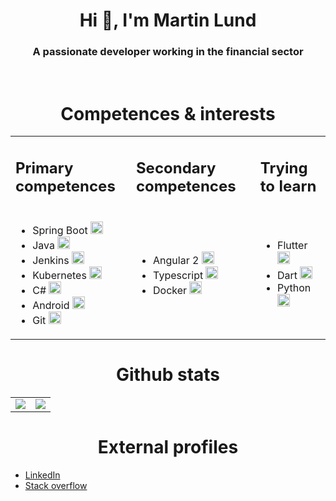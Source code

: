 <h1 align="center">Hi 👋, I'm Martin Lund</h1>
<h3 align="center">A passionate developer working in the financial sector</h3>
<br>

<h1 align="center">Competences & interests</h1>
<table align="center">
    <tr>
        <td>
            <h2>Primary competences</h2>
        </td>
        <td>
            <h2>Secondary competences</h2>
        </td>
        <td>
            <h2>Trying to learn</h2>
        </td>
    </tr>
    <tr>
        <td>
            <ul>
              <li>Spring Boot <img src="https://www.vectorlogo.zone/logos/springio/springio-icon.svg" alt="spring" width="20" height="20"/> </li>
              <li>Java <img src="https://devicons.github.io/devicon/devicon.git/icons/java/java-original-wordmark.svg" alt="java" width="20" height="20"/> </li>
              <li>Jenkins <img src="https://www.vectorlogo.zone/logos/jenkins/jenkins-icon.svg" alt="jenkins" width="20" height="20"/> </li>
              <li>Kubernetes <img src="https://www.vectorlogo.zone/logos/kubernetes/kubernetes-icon.svg" alt="kubernetes" width="20" height="20"/> </li>
              <li>C# <img src="https://devicons.github.io/devicon/devicon.git/icons/csharp/csharp-original.svg" alt="csharp" width="20" height="20"/> </li>
              <li>Android <img src="https://devicons.github.io/devicon/devicon.git/icons/android/android-original-wordmark.svg" alt="android" width="20" height="20"/> </li>
              <li>Git <img src="https://www.vectorlogo.zone/logos/git-scm/git-scm-icon.svg" alt="git width="20" height="20"/> </li>
            </ul>
        </td>
        <td>
            <ul>
              <li>Angular 2 <img src="https://devicons.github.io/devicon/devicon.git/icons/angularjs/angularjs-original.svg" alt="angularjs" width="20" height="20"/> </li>
              <li>Typescript <img src="https://devicons.github.io/devicon/devicon.git/icons/typescript/typescript-original.svg" alt="typescript" width="20" height="20"/> </li>
              <li>Docker <img src="https://devicons.github.io/devicon/devicon.git/icons/docker/docker-original-wordmark.svg" alt="docker" width="20" height="20"/> </li>
            </ul>
        </td>
        <td>
            <ul>
            <li>Flutter <img src="https://www.vectorlogo.zone/logos/flutterio/flutterio-icon.svg" alt="flutter" width="20" height="20"/> </li>
            <li>Dart <img src="https://www.vectorlogo.zone/logos/dartlang/dartlang-icon.svg" alt="dart" width="20" height="20"/> </li>
            <li>Python <img src="https://www.vectorlogo.zone/logos/python/python-icon.svg" alt="jenkins" width="20" height="20"/> </li>
            </ul>
        </td>
    </tr>
</table>
                  
                  
<h1 align="center">Github stats</h1>

<table>
    <tr>
        <td>
            <img style="width=50%;" src="https://github-readme-stats.vercel.app/api?username=martinalund&show_icons=true&count_private=true&theme=onedark" />
        </td>
        <td>
            <img style="width=50%;" src="https://github-readme-stats.vercel.app/api/top-langs/?username=martinalund&hide=html&theme=onedark"/>
        </td>
    </tr>
</table>

<h1 align="center">External profiles</h1>
<div>
    <ul>
      <li><a href="https://linkedin.com/in/martin-alexander-lund-8063b35a">LinkedIn</li>
      <li><a href="https://stackoverflow.com/users/8541764/martin-lund">Stack overflow</li>
    </ul>
</div>



